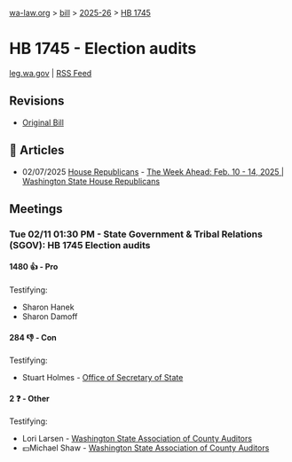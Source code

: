 [wa-law.org](/) > [bill](/bill/) > [2025-26](/bill/2025-26/) > [HB 1745](/bill/2025-26/hb/1745/)

# HB 1745 - Election audits
[leg.wa.gov](https://app.leg.wa.gov/billsummary?BillNumber=1745&Year=2025&Initiative=false) | [RSS Feed](./rss.xml)

## Revisions
* [Original Bill](1/)

## 📰 Articles
* 02/07/2025 [House Republicans](/org/house_republicans/) - [The Week Ahead: Feb. 10 - 14, 2025 | Washington State House Republicans](https://houserepublicans.wa.gov/week/the-week-ahead-feb-10-14-2025/#:~:text=HB%201745)

## Meetings
### Tue 02/11 01:30 PM - State Government & Tribal Relations (SGOV): HB 1745 Election audits
#### 1480 👍 - Pro
Testifying:
* Sharon Hanek
* Sharon Damoff

#### 284 👎 - Con
Testifying:
* Stuart Holmes - [Office of Secretary of State](/org/office_of_secretary_of_state/)

#### 2 ❓ - Other
Testifying:
* Lori Larsen - [Washington State Association of County Auditors](/org/washington_state_association_of_county_auditors/)
* 💵Michael Shaw - [Washington State Association of County Auditors](/org/washington_state_association_of_county_auditors/)
